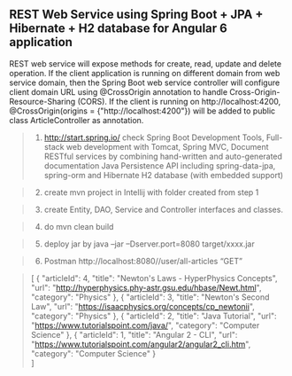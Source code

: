 
## REST Web Service using Spring Boot + JPA + Hibernate + H2 database for Angular 6 application

REST web service will expose methods for create, read, update and delete operation. If the client application is running on different domain from web service domain, then the Spring Boot web service controller will configure client domain URL using @CrossOrigin annotation to handle Cross-Origin-Resource-Sharing (CORS). If the client is running on http://localhost:4200, @CrossOrigin(origins = {"http://localhost:4200"}) will be added to public class ArticleController as annotation.

>1.	http://start.spring.io/ check Spring Boot Development Tools, Full-stack web development with Tomcat, Spring MVC, Document RESTful services by combining hand-written and auto-generated documentation
Java Persistence API including spring-data-jpa, spring-orm and Hibernate
H2 database (with embedded support)

>2.	create mvn project in Intellij with folder created from step 1

>3.	create Entity, DAO, Service and Controller interfaces and classes. 

>4.	do mvn clean build

>5.	deploy jar by java –jar –Dserver.port=8080 target/xxxx.jar

>6.	Postman http://localhost:8080//user/all-articles “GET”

>[
    {
        "articleId": 4,
        "title": "Newton's Laws - HyperPhysics Concepts",
        "url": "http://hyperphysics.phy-astr.gsu.edu/hbase/Newt.html",
        "category": "Physics"
    },
    {
        "articleId": 3,
        "title": "Newton's Second Law",
        "url": "https://isaacphysics.org/concepts/cp_newtonii",
        "category": "Physics"
    },
    {
        "articleId": 2,
        "title": "Java Tutorial",
        "url": "https://www.tutorialspoint.com/java/",
        "category": "Computer Science"
    },
    {
        "articleId": 1,
        "title": "Angular 2 - CLI",
        "url": "https://www.tutorialspoint.com/angular2/angular2_cli.htm",
        "category": "Computer Science"
    }  
]  
